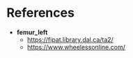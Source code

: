 # References

- **femur_left**
  - https://fipat.library.dal.ca/ta2/
  - https://www.wheelessonline.com/